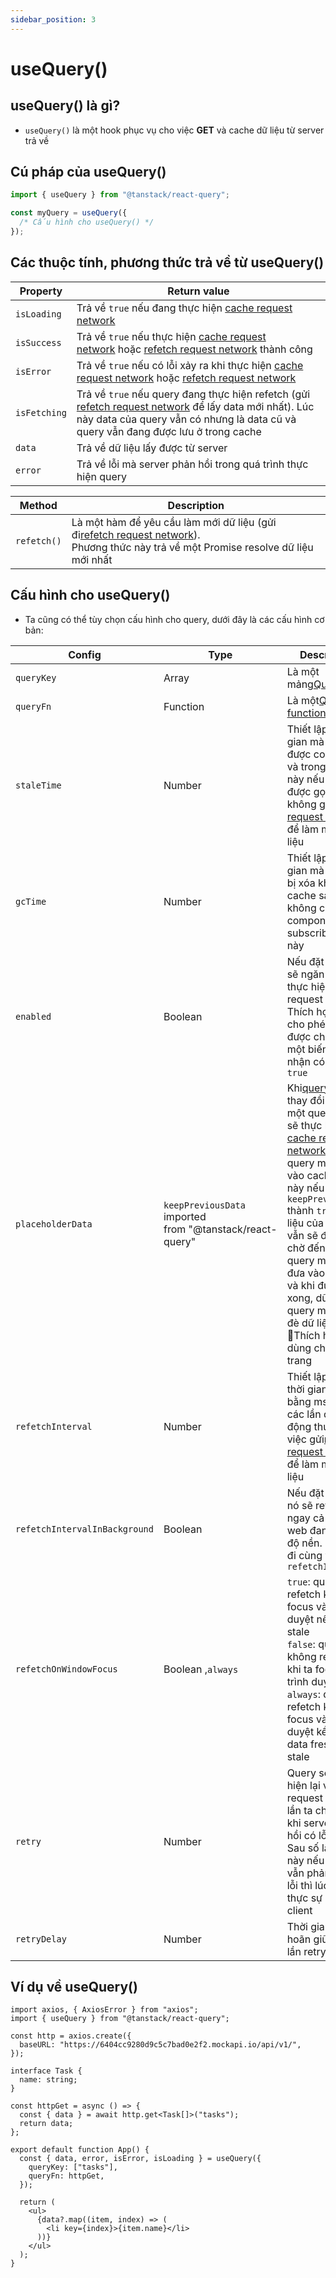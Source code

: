 ```yaml
---
sidebar_position: 3
---
```


# useQuery()

## useQuery() là gì?

- `useQuery()` là một hook phục vụ cho việc **GET** và cache dữ liệu từ server trả về

## Cú pháp của useQuery()

```ts
import { useQuery } from "@tanstack/react-query";

const myQuery = useQuery({
  /* Cấu hình cho useQuery() */
});
```

## Các thuộc tính, phương thức trả về từ useQuery()

| Property     | Return value                                                                                                                                                                                                                                  |
| ------------ | --------------------------------------------------------------------------------------------------------------------------------------------------------------------------------------------------------------------------------------------- |
| `isLoading`  | Trả về `true` nếu đang thực hiện [cache request network](./#phân-biệt-hai-loại-request-trong-react-query)                                                                                                                                     |
| `isSuccess`  | Trả về `true` nếu thực hiện [cache request network](./#phân-biệt-hai-loại-request-trong-react-query) hoặc [refetch request network](./#phân-biệt-hai-loại-request-trong-react-query) thành công                                               |
| `isError`    | Trả về `true` nếu có lỗi xảy ra khi thực hiện [cache request network](./#phân-biệt-hai-loại-request-trong-react-query) hoặc [refetch request network](./#phân-biệt-hai-loại-request-trong-react-query)                                        |
| `isFetching` | Trả về `true` nếu query đang thực hiện refetch (gửi [refetch request network](./#phân-biệt-hai-loại-request-trong-react-query) để lấy data mới nhất). Lúc này data của query vẫn có nhưng là data cũ và query vẫn đang được lưu ở trong cache |
| `data`       | Trả về dữ liệu lấy được từ server                                                                                                                                                                                                             |
| `error`      | Trả về lỗi mà server phản hồi trong quá trình thực hiện query                                                                                                                                                                                 |

| Method      | Description                                                                                                                                                                                |
| ----------- | ------------------------------------------------------------------------------------------------------------------------------------------------------------------------------------------ |
| `refetch()` | Là một hàm để yêu cầu làm mới dữ liệu (gửi đi[refetch request network](./#phân-biệt-hai-loại-request-trong-react-query)).<br />Phương thức này trả về một Promise resolve dữ liệu mới nhất |

## Cấu hình cho useQuery()

- Ta cũng có thể tùy chọn cấu hình cho query, dưới đây là các cấu hình cơ bản:

| Config                        | Type                                                     | Description                                                                                                                                                                                                                                                                                                                                                                                                                                           |
| ----------------------------- | -------------------------------------------------------- | ----------------------------------------------------------------------------------------------------------------------------------------------------------------------------------------------------------------------------------------------------------------------------------------------------------------------------------------------------------------------------------------------------------------------------------------------------- |
| `queryKey`                    | Array                                                    | Là một mảng[Query Keys](./querykeys-queryfunction#query-keys)                                                                                                                                                                                                                                                                                                                                                                                         |
| `queryFn`                     | Function                                                 | Là một[Query function](./querykeys-queryfunction#query-function)                                                                                                                                                                                                                                                                                                                                                                                      |
| `staleTime`                   | Number                                                   | Thiết lập thời gian mà data sẽ được coi là mới và trong thời gian này nếu query được gọi thì sẽ không gửi[refetch request network](./#phân-biệt-hai-loại-request-trong-react-query) để làm mới dữ liệu                                                                                                                                                                                                                                                |
| `gcTime`                      | Number                                                   | Thiết lập thời gian mà query sẽ bị xóa khỏi cache sau khi không còn component nào subscribe query này                                                                                                                                                                                                                                                                                                                                                 |
| `enabled`                     | Boolean                                                  | Nếu đặt là `false`, sẽ ngăn query thực hiện gửi request<br />Thích hợp để cho phép query được chạy khi một biến nào đó nhận có giá trị `true`                                                                                                                                                                                                                                                                                                         |
| `placeholderData`             | `keepPreviousData` imported from "@tanstack/react-query" | Khi[query keys](./querykeys-queryfunction#query-keys) thay đổi sẽ tạo ra một query mới và sẽ thực hiện [cache request network](./#phân-biệt-hai-loại-request-trong-react-query) để đưa query mới này vào cache. Lúc này nếu đặt `keepPreviousData` thành `true`, dữ liệu của query cũ vẫn sẽ được giữ chờ đến khi query mới được đưa vào cache và khi được đưa xong, dữ liệu query mới sẽ ghi đè dữ liệu cũ.<br />💎Thích hợp khi dùng cho phân trang |
| `refetchInterval`             | Number                                                   | Thiết lập khoảng thời gian (tính bằng ms) giữa các lần query tự động thực hiện việc gửi[refetch request network](./#phân-biệt-hai-loại-request-trong-react-query) để làm mới dữ liệu                                                                                                                                                                                                                                                                  |
| `refetchIntervalInBackground` | Boolean                                                  | Nếu đặt là `true`, nó sẽ refetch ngay cả khi trang web đang ở chế độ nền. Thường đi cùng với `refetchInterval`                                                                                                                                                                                                                                                                                                                                        |
| `refetchOnWindowFocus`        | Boolean ,`always`                                        | `true`: query sẽ refetch khi ta focus vào trình duyệt nếu data stale<br />`false`: query sẽ không refetch khi ta focus vào trình duyệt<br />`always`: query sẽ refetch khi ta focus vào trình duyệt kể cả khi data fresh hoặc stale                                                                                                                                                                                                                   |
| `retry`                       | Number                                                   | Query sẽ thực hiện lại việc gửi request tối đa số lần ta chỉ định khi server phản hồi có lỗi xảy ra. Sau số lần retry này nếu server vẫn phản hồi lại lỗi thì lúc đó mới thực sự gửi lỗi về client                                                                                                                                                                                                                                                    |
| `retryDelay`                  | Number                                                   | Thời gian trì hoãn giữa các lần retry                                                                                                                                                                                                                                                                                                                                                                                                                 |

## Ví dụ về useQuery()

```tsx
import axios, { AxiosError } from "axios";
import { useQuery } from "@tanstack/react-query";

const http = axios.create({
  baseURL: "https://6404cc9280d9c5c7bad0e2f2.mockapi.io/api/v1/",
});

interface Task {
  name: string;
}

const httpGet = async () => {
  const { data } = await http.get<Task[]>("tasks");
  return data;
};

export default function App() {
  const { data, error, isError, isLoading } = useQuery({
    queryKey: ["tasks"],
    queryFn: httpGet,
  });

  return (
    <ul>
      {data?.map((item, index) => (
        <li key={index}>{item.name}</li>
      ))}
    </ul>
  );
}
```
